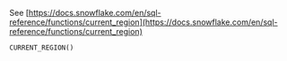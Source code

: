 See [https://docs.snowflake.com/en/sql-reference/functions/current_region](https://docs.snowflake.com/en/sql-reference/functions/current_region)
```
CURRENT_REGION()
```
